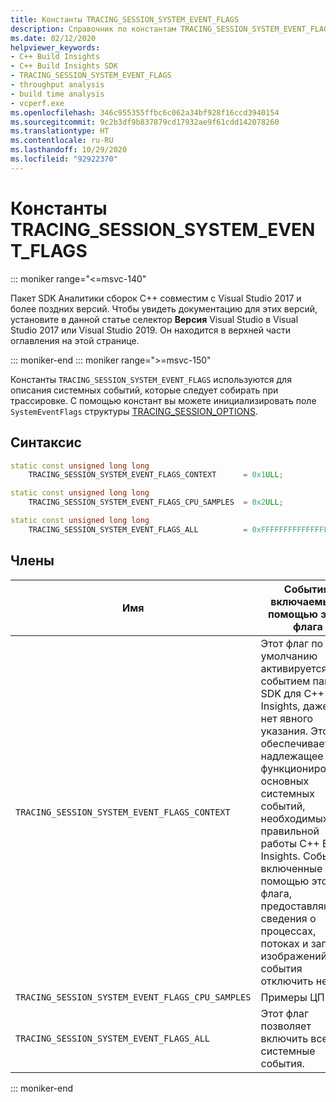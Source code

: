 ```yaml
---
title: Константы TRACING_SESSION_SYSTEM_EVENT_FLAGS
description: Справочник по константам TRACING_SESSION_SYSTEM_EVENT_FLAGS пакета SDK для C++ Build Insights.
ms.date: 02/12/2020
helpviewer_keywords:
- C++ Build Insights
- C++ Build Insights SDK
- TRACING_SESSION_SYSTEM_EVENT_FLAGS
- throughput analysis
- build time analysis
- vcperf.exe
ms.openlocfilehash: 346c955355ffbc6c062a34bf928f16ccd3940154
ms.sourcegitcommit: 9c2b3df9b837879cd17932ae9f61cdd142078260
ms.translationtype: HT
ms.contentlocale: ru-RU
ms.lasthandoff: 10/29/2020
ms.locfileid: "92922370"
---
```

# <a name="tracing_session_system_event_flags-constants"></a>Константы TRACING_SESSION_SYSTEM_EVENT_FLAGS

::: moniker range="<=msvc-140"

Пакет SDK Аналитики сборок С++ совместим с Visual Studio 2017 и более поздних версий. Чтобы увидеть документацию для этих версий, установите в данной статье селектор **Версия** Visual Studio в Visual Studio 2017 или Visual Studio 2019. Он находится в верхней части оглавления на этой странице.

::: moniker-end
::: moniker range=">=msvc-150"

Константы `TRACING_SESSION_SYSTEM_EVENT_FLAGS` используются для описания системных событий, которые следует собирать при трассировке. С помощью констант вы можете инициализировать поле `SystemEventFlags` структуры [TRACING_SESSION_OPTIONS](tracing-session-options-struct.md).

## <a name="syntax"></a>Синтаксис

```cpp
static const unsigned long long
    TRACING_SESSION_SYSTEM_EVENT_FLAGS_CONTEXT      = 0x1ULL;

static const unsigned long long
    TRACING_SESSION_SYSTEM_EVENT_FLAGS_CPU_SAMPLES  = 0x2ULL;

static const unsigned long long
    TRACING_SESSION_SYSTEM_EVENT_FLAGS_ALL          = 0xFFFFFFFFFFFFFFFFULL;
```

## <a name="members"></a>Члены

| Имя | События, включаемые с помощью этого флага |
|--|--|
| `TRACING_SESSION_SYSTEM_EVENT_FLAGS_CONTEXT` | Этот флаг по умолчанию активируется событием пакета SDK для C++ Build Insights, даже если нет явного указания. Это обеспечивает надлежащее функционирование основных системных событий, необходимых для правильной работы C++ Build Insights. События, включенные с помощью этого флага, предоставляют сведения о процессах, потоках и загрузке изображений. Эти события отключить нельзя. |
| `TRACING_SESSION_SYSTEM_EVENT_FLAGS_CPU_SAMPLES` | Примеры ЦП |
| `TRACING_SESSION_SYSTEM_EVENT_FLAGS_ALL` | Этот флаг позволяет включить все системные события. |

::: moniker-end
